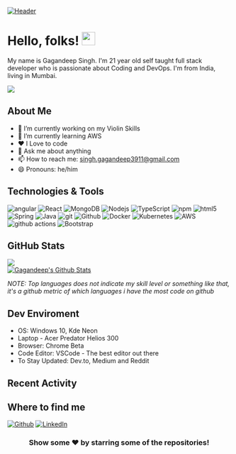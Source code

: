 [![Header](https://i.imgur.com/Mg3k9Ba.png?1 "Header")](https://github.com/Gagandeep39/gagandeep39)

# Hello, folks! <img src="https://i.imgur.com/wMAMzkJ.gif" width="30px">

My name is Gagandeep Singh. I'm 21 year old self taught full stack developer who is passionate about Coding and DevOps. I'm from India, living in Mumbai.

![](https://visitor-badge.glitch.me/badge?page_id=Gagandeep39.Gagandeep39&style=flat-square)
## About Me
- 🔭 I’m currently working on my Violin Skills
- 🌱 I’m currently learning AWS
- ❤️ I Love to code
- 💬 Ask me about anything
- 📫 How to reach me: singh.gagandeep3911@gmail.com
- 😄 Pronouns: he/him


## Technologies & Tools

<p>
  <img alt="angular" src="https://img.shields.io/badge/-Angular-DD0031?style=flat-square&logo=angular&logoColor=white" />
  <img alt="React" src="https://img.shields.io/badge/-React-45b8d8?style=flat-square&logo=react&logoColor=white" />
  <img alt="MongoDB" src="https://img.shields.io/badge/-MongoDB-13aa52?style=flat-square&logo=mongodb&logoColor=white" />
  <img alt="Nodejs" src="https://img.shields.io/badge/-Nodejs-43853d?style=flat-square&logo=Node.js&logoColor=white" />
  <img alt="TypeScript" src="https://img.shields.io/badge/-TypeScript-007ACC?style=flat-square&logo=typescript&logoColor=white" />
  <img alt="npm" src="https://img.shields.io/badge/-NPM-CB3837?style=flat-square&logo=npm&logoColor=white" />
  <img alt="html5" src="https://img.shields.io/badge/-HTML5-E34F26?style=flat-square&logo=html5&logoColor=white" />
  <img alt="Spring" src="https://img.shields.io/badge/-Spring-177245?style=flat-square&logo=spring&logoColor=white" />
  <img alt="Java" src="https://img.shields.io/badge/-Java-f89820?style=flat-square&logo=java&logoColor=white" />
  <img alt="git" src="https://img.shields.io/badge/-Git-F05032?style=flat-square&logo=git&logoColor=white" />
  <img alt="Github" src="https://img.shields.io/badge/-Github-181717?style=flat-square&logo=github&logoColor=white" />
  <img alt="Docker" src="https://img.shields.io/badge/-Docker-46a2f1?style=flat-square&logo=docker&logoColor=white" />
  <img alt="Kubernetes" src="https://img.shields.io/badge/-Kubernetes-326ce5?style=flat-square&logo=kubernetes&logoColor=white" />
  <img alt="AWS" src="https://img.shields.io/badge/-AWS-232F3E?style=flat-square&logo=amazon&logoColor=white" />
  <img alt="github actions" src="https://img.shields.io/badge/-Github_Actions-2088FF?style=flat-square&logo=github-actions&logoColor=white" />
  <img alt="Bootstrap" src="https://img.shields.io/badge/-Bootstrap-080135?style=flat-square&logo=bootstrap&logoColor=white" />
</p>


## GitHub Stats
<a href="https://github.com/Gagandeep39">
  <img align="center" src="https://github-readme-stats.vercel.app/api/top-langs/?username=Gagandeep39&theme=default&layout=compact&hide=java&hide_border=true" />
</a>
<br/>
<a href="https://github.com/Gagandeep39">
  <img align="center" src="https://github-readme-stats.vercel.app/api?username=Gagandeep39&theme=default&hide_border=true" alt="Gagandeep's Github Stats" />
</a>

*NOTE: Top languages does not indicate my skill level or something like that, it's a github metric of which languages i have the most code on github*
<!-- links to social media icons -->


<!-- Resources -->
<!-- Icons: https://simpleicons.org/ -->
<!-- GitHub Stats: https://github.com/anuraghazra/github-readme-stats -->
<!-- Emojis: https://emojipedia.org/emoji/ -->
<!-- HTML Emojis: https://www.fileformat.info/index.htm -->
<!-- Shields: https://shields.io/ -->
<!-- Awesome GitHub Profile README: https://github.com/abhisheknaiidu/awesome-github-profile-readme -->

## Dev Enviroment
- OS: Windows 10, Kde Neon
- Laptop - Acer Predator Helios 300
- Browser: Chrome Beta
- Code Editor: VSCode - The best editor out there
- To Stay Updated: Dev.to, Medium and Reddit

## Recent Activity
<!--START_SECTION:activity-->

<!--END_SECTION:activity-->

## Where to find me
<p><a href="https://github.com/Gagandeep39" target="_blank"><img alt="Github" src="https://img.shields.io/badge/GitHub-%2312100E.svg?&style=for-the-badge&logo=Github&logoColor=white" /></a> <a href="https://www.linkedin.com/in/gagandeep-m-singh/" target="_blank"><img alt="LinkedIn" src="https://img.shields.io/badge/linkedin-%230077B5.svg?&style=for-the-badge&logo=linkedin&logoColor=white" /></a>

<div align="center">

### Show some ❤️ by starring some of the repositories!

</div>
